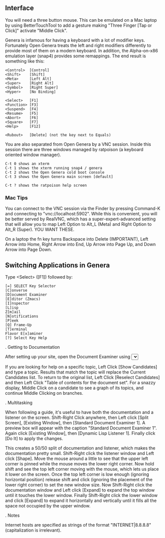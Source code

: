 ## Interface

You will need a three button mouse. This can be emulated on a Mac laptop by using BetterTouchTool to add a gesture making "Three Finger [Tap or Click]" activate "Middle Click".

Genera is infamous for having a keyboard with a lot of modifier keys. Fortunately Open Genera treats the left and right modifiers differently to provide most of them on a modern keyboard. In addition, the Alpha-on-x86 emulation layer (snap4) provides some remappings. The end result is something like this:

    <Control>  [Control]
    <Shift>    [Shift]
    <Meta>     [Left Alt]
    <Super>    [Right Alt]
    <Symbol>   [Right Super]
    <Hyper>    [No Binding]

    <Select>   [F1]
    <Function> [F3]
    <Suspend>  [F4]
    <Resume>   [F5]
    <Abort>    [F6]
    <Square>   [F7]
    <Help>     [F12]
    
    <Rubout>   [Delete] (not the key next to Equals)

You are also separated from Open Genera by a VNC session. Inside this session there are three windows managed by ratpoison (a keyboard oriented window manager).

    C-t 0 shows an xterm
    C-t 1 shows the xterm running snap4 / genera
    C-t 2 shows the Open Genera cold boot console
    C-t 3 shows the Open Genera main screen [default]

    C-t ? shows the ratpoison help screen

### Mac Tips

You can connect to the VNC session via the Finder by pressing Command-K and connecting to "vnc://localhost:5902". While this is convenient, you will be better served by RealVNC, which has a super-expert-advanced setting that will allow you to map Left Option to Alt_L (Meta) and Right Option to Alt_R (Super). YOU WANT THESE.

On a laptop the fn key turns Backspace into Delete (IMPORTANT), Left Arrow into Home, Right Arrow into End, Up Arrow into Page Up, and Down Arrow into Page Down.

## Switching Applications in Genera

Type &lt;Select> ([F1]) followed by:

    [=] SELECT Key Selector
    [C]onverse
    [D]ocument Examiner
    [E]ditor (Zmacs)
    [I]nspector
    [L]isp
    Z[m]ail
    [N]otifications
    [P]eek
    [Q] Frame-Up
    [T]erminal
    Flavor E[x]aminer
    [?] Select Key Help

. Getting to Documentation

After setting up your site, open the Document Examiner using <Select>[F1]-D. You should see a list of documents on the right under the heading Current Candidates. Left Click on [Genera User's Guide] and move your mouse over the lower part of the leftmost scroll bar, at which point a horizontal line should appear across the document. In this context Left Clicking will scroll down and Right Clicking will scroll up. This is briefly documented in the status bar at the bottom of the screen, which also tells you how Left and Right Click decide how much to scroll, and that Middle Clicking jumps to the percentage of the scroll bar you are hovering over.

If you are looking for help on a specific topic, Left Click [Show Candidates] and type a topic. Results that match the topic will replace the Current Candidates list. To return to the original list, Left Click [Reselect Candidates] and then Left Click "Table of contents for the document set". For a snazzy display, Middle Click on a candidate to see a graph of its topics, and continue Middle Clicking on branches.

. Multitasking

When following a guide, it's useful to have both the documentation and a listener on the screen. Shift-Right Click anywhere, then Left click [Split Screen], [Existing Window], then [Standard Document Examiner 1]. A preview box will appear with the caption "Standard Document Examiner 1". Again click [Existing Window], then [Dynamic Lisp Listener 1]. Finally click [Do It] to apply the changes.

This creates a 50/50 split of documentation and listener, which makes the documentation pretty small. Shift-Right click the listener window and Left click [Shape]. Move the mouse around a little to see that the upper left corner is pinned while the mouse moves the lower right corner. Now hold shift and see the top left corner moving with the mouse, which lets us place it lower on the screen. Once the top left corner is low enough (ignoring horizontal position) release shift and click (ignoring the placement of the lower right corner) to set the new window size. Now Shift-Right click the documentation window and Left click [Expand] to expand the top window until it touches the lower window. Finally Shift-Right click the lower window and click [Expand] to expand it horizontally and vertically until it fills all the space not occupied by the upper window.

. Notes

Internet hosts are specified as strings of the format "INTERNET|8.8.8.8" (capitalization is irrelevant).
